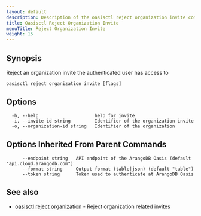 ```yaml
---
layout: default
description: Description of the oasisctl reject organization invite command
title: Oasisctl Reject Organization Invite
menuTitle: Reject Organization Invite
weight: 15
---
```

## Synopsis
Reject an organization invite the authenticated user has access to

```
oasisctl reject organization invite [flags]
```

## Options
```
  -h, --help                     help for invite
  -i, --invite-id string         Identifier of the organization invite
  -o, --organization-id string   Identifier of the organization
```

## Options Inherited From Parent Commands
```
      --endpoint string   API endpoint of the ArangoDB Oasis (default "api.cloud.arangodb.com")
      --format string     Output format (table|json) (default "table")
      --token string      Token used to authenticate at ArangoDB Oasis
```

## See also
* [oasisctl reject organization](reject-organization.md)	 - Reject organization related invites

